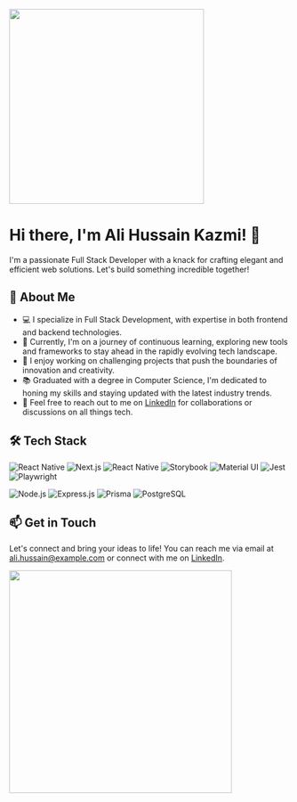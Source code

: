 <!-- Header -->
<p align="left">
  <img src="https://media.giphy.com/media/xT9IgG50Fb7Mi0prBC/giphy.gif" width="350px">
</p>

# Hi there, I'm Ali Hussain Kazmi! 👋

I'm a passionate Full Stack Developer with a knack for crafting elegant and efficient web solutions. Let's build something incredible together!

## 🚀 About Me

- 💻 I specialize in Full Stack Development, with expertise in both frontend and backend technologies.
- 🌱 Currently, I'm on a journey of continuous learning, exploring new tools and frameworks to stay ahead in the rapidly evolving tech landscape.
- 🔭 I enjoy working on challenging projects that push the boundaries of innovation and creativity.
- 📚 Graduated with a degree in Computer Science, I'm dedicated to honing my skills and staying updated with the latest industry trends.
- 💬 Feel free to reach out to me on [LinkedIn](https://www.linkedin.com/in/ali-hussain-kazmi-a62411227/) for collaborations or discussions on all things tech.

## 🛠️ Tech Stack

<p align="left">
  <img src="https://img.icons8.com/color/48/000000/react-native.png" alt="React Native">
  <img src="https://img.icons8.com/color/48/000000/next.png" alt="Next.js">
  <img src="https://img.icons8.com/color/48/000000/react-native.png" alt="React Native">
  <img src="https://img.icons8.com/color/48/000000/storybook.png" alt="Storybook">
  <img src="https://img.icons8.com/color/48/000000/material-ui.png" alt="Material UI">
  <img src="https://img.icons8.com/color/48/000000/jest.png" alt="Jest">
  <img src="https://img.icons8.com/color/48/000000/playwright.png" alt="Playwright">
</p>

<p align="left">
  <img src="https://img.icons8.com/color/48/000000/nodejs.png" alt="Node.js">
  <img src="https://img.icons8.com/color/48/000000/express.png" alt="Express.js">
  <img src="https://img.icons8.com/color/48/000000/prisma.png" alt="Prisma">
  <img src="https://img.icons8.com/color/48/000000/postgreesql.png" alt="PostgreSQL">
</p>

## 📫 Get in Touch

Let's connect and bring your ideas to life! You can reach me via email at ali.hussain@example.com or connect with me on [LinkedIn](https://www.linkedin.com/in/ali-hussain-kazmi-a62411227/).

<p align="left">
  <img src="https://media.giphy.com/media/3o7TKyFXY8yCMJwufC/giphy.gif" width="400px">
</p>
